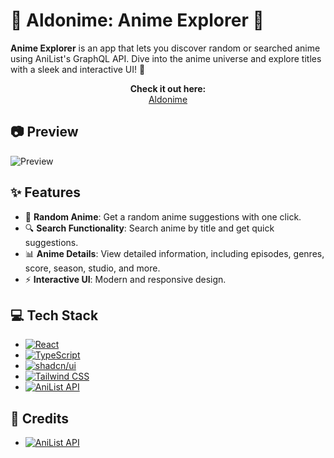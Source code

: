 # 🌟 Aldonime: Anime Explorer 🎥

**Anime Explorer** is an app that lets you discover random or searched anime using AniList's GraphQL API. Dive into the anime universe and explore titles with a sleek and interactive UI! 🚀

<div align="center">

**Check it out here:**<br>
[Aldonime](https://aldonime.vercel.app)

</div>

## 📷 Preview

![Preview](https://res.cloudinary.com/dyjxcujz4/image/upload/c_scale,w_600/v1732155104/ScreenRecording2024-11-21100041-ezgif.com-video-to-gif-converter_kf6bcw.gif)

## ✨ Features
- 🎲 **Random Anime**: Get a random anime suggestions with one click.
- 🔍 **Search Functionality**: Search anime by title and get quick suggestions.
- 📊 **Anime Details**: View detailed information, including episodes, genres, score, season, studio, and more.
- ⚡ **Interactive UI**: Modern and responsive design.

## 💻 Tech Stack
- [![React](https://img.shields.io/badge/-React-61DAFB?logo=react&logoColor=white&style=flat-square)](https://reactjs.com/)
- [![TypeScript](https://img.shields.io/badge/-TypeScript-3178C6?logo=typescript&logoColor=white&style=flat-square)](https://www.typescriptlang.org/)
- [![shadcn/ui](https://img.shields.io/badge/shadcn%2Fui-000?logo=shadcnui&logoColor=fff&style=flat-square)](https://shadcn.com/)
- [![Tailwind CSS](https://img.shields.io/badge/-Tailwind_CSS-06B6D4?logo=tailwindcss&logoColor=white&style=flat-square)](https://tailwindcss.com/)
- [![AniList API](https://img.shields.io/badge/-AniList_GraphQL_API-FF9A00?logo=graphql&logoColor=white&style=flat-square)](https://docs.anilist.co/)



## 🙏 Credits
- [![AniList API](https://img.shields.io/badge/-AniList_API-02A9FF?logo=anilist&logoColor=white&style=flat-square)](https://docs.anilist.co/)
